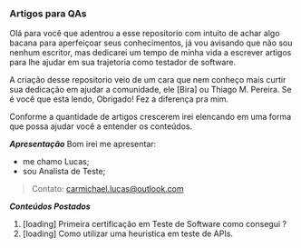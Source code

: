 ### Artigos para QAs 

Olá para você que adentrou a esse repositorio com intuito de achar algo bacana para aperfeiçoar seus conhecimentos, já vou avisando que não sou nenhum escritor, mas dedicarei um tempo de minha vida a escrever artigos para lhe ajudar em sua trajetoria como testador de software. 

A criação desse repositorio veio de um cara que nem conheço mais curtir sua dedicação em ajudar a comunidade, ele [Bira] ou Thiago M. Pereira. Se é você que esta lendo, Obrigado! Fez a diferença pra mim.

Conforme a quantidade de artigos crescerem irei elencando em uma forma que possa ajudar você a entender os conteúdos.

***Apresentação***
Bom irei me apresentar: 
- me chamo Lucas;
- sou Analista de Teste;
> Contato: carmichael.lucas@outlook.com

***Conteúdos Postados***
1. [loading] Primeira certificação em Teste de Software como consegui ?
2. [loading] Como utilizar uma heuristica em teste de APIs.
